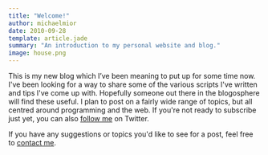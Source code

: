 ```yaml
---
title: "Welcome!"
author: michaelmior
date: 2010-09-28
template: article.jade
summary: "An introduction to my personal website and blog."
image: house.png
---
```


This is my new blog which I’ve been meaning to put up for some time now.
I've been looking for a way to share some of the various scripts I've written and tips I've come up with.
Hopefully someone out there in the blogosphere will find these useful.
I plan to post on a fairly wide range of topics, but all centred around programming and the web.
If you're not ready to subscribe just yet, you can also [follow me](https://twitter.com/michaelmior) on Twitter.

If you have any suggestions or topics you'd like to see for a post, feel free to [contact me](/contact/).
